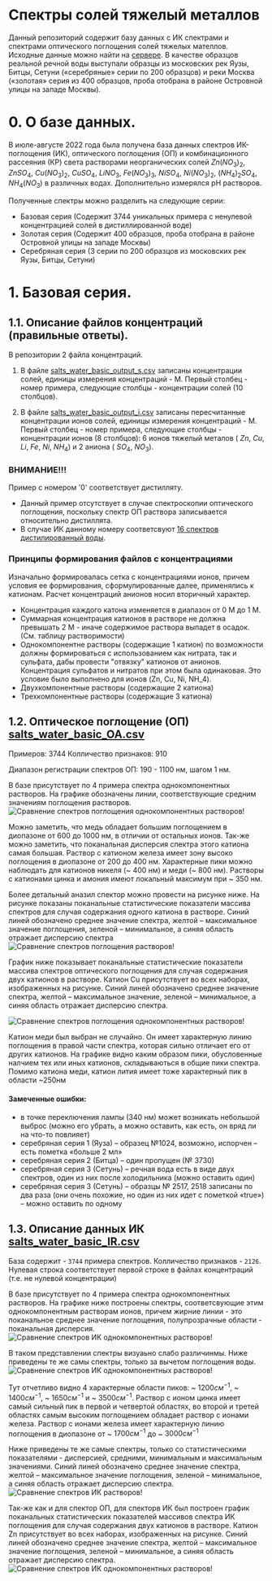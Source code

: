 # Спектры солей тяжелый металлов

Данный репозиторий содержит базу данных с ИК спектрами и спектрами оптического поглощения солей тяжелых мателлов. Исходные данные можно найти на [сервере](http://213.131.1.132:25621/owncloud/index.php/apps/files/?dir=/HM_Salts_water_2022&fileid=281971). 
В качестве образцов реальной речной воды выступали образцы из московских рек Яузы, Битцы, Сетуни («серебряные» серии по 200 образцов) и реки Москва («золотая» серия из 400 образцов, проба отобрана в районе Островной улицы на западе Москвы). 

# 0. О базе данных.
В июле-августе 2022 года была получена база данных спектров ИК-поглощения (ИК), оптического поглощения (ОП) и комбинационного рассеяния (КР) света растворами неорганических солей $Zn(NO_3)_2$, $ZnSO_4$, $Cu(NO_3)_2$, $СuSO_4$, $LiNO_3$, $Fe(NO_3)_3$, $NiSO_4$, $Ni(NO_3)_2$, $(NH_4)_2SO_4$, $NH_4(NO_3)$ в различных водах. Дополнительно измерялся pH растворов.

Полученные спектры можно разделить на следующие серии:
- Базовая серия (Содержит 3744 уникальных примера с ненулевой концентрацией солей в дистиллированной воде)
- Золотая серия (Содержит 400 образцов, проба отобрана в районе Островной улицы на западе Москвы)
- Серебряная серия (3 серии по 200 образцов из московских рек Яузы, Битцы, Сетуни)

# 1. Базовая серия.

## 1.1. Описание файлов концентраций (правильные ответы). 
В репозитории 2 файла концентраций. 
 1. В файле [salts_water_basic_output_s.csv](./data/raw/salts_water_basic_output_s.csv) записаны концентрации солей, единицы измерения концентраций - М.
 Первый столбец - номер примера, следующие столбцы - концентрации солей (10 столбцов).
 
 2. В файле [salts_water_basic_output_i.csv](./data/raw/salts_water_basic_output_i.csv) записаны пересчитанные концентрации ионов солей, единицы измерения концентраций - М. Первый столбец - номер примера, следующие столбцы - концентрации ионов (8 столбцов): 6 ионов тяжелый металов ( $Zn$, $Cu$, $Li$, $Fe$, $Ni$, $NH_4$) и 2 аниона ( $SO_4$, $NO_3$). 

### ВНИМАНИЕ!!! 
Пример с номером '0' соответствует дистилляту.

- Данный пример отсутствует в случае спектроскопии оптического поглощения, поскольку спектр ОП раствора записывается относительно дистиллята.
- В случае ИК данному номеру соответсвуют [16 спектров дистилированный воды](./data/raw/salts_water_basic_IR_baseline.csv).

### Принципы формирования файлов с концентрациями

Изначально формировалась сетка с концентрациями ионов, причем условия ее формирования, сформулированные далее, применялись к катионам. Расчет концентраций анионов носил вторичный характер.

- Концентрация каждого катона изменяется в диапазон от 0 М до 1 М.
- Суммарная концентрация катионов в растворе не должна превышать 2 М - иначе содержимое раствора выпадет в осадок. (См. таблицу растворимости)
- Однокомпонентне растворы (содержащие 1 катион) по возможности должны формироваться с использованием как нитрата, так и сульфата, дабы провести "отвязку" катионов от анионов. Концентрация сульфатов и нитратов при этом была одинаковая. Это условие было выполнено для ионов (Zn, Cu, Ni, NH_4).
- Двухкомпонентные растворы (содержащие 2 катиона)
- Трехкомпонентные растворы (содержащие 3 катиона)

## 1.2. Оптическое поглощение (ОП) [salts_water_basic_OA.csv](./data/raw/salts_water_basic_OA.csv)
Примеров: 3744
Колличество признаков: 910

Диапазон регистрации спектров ОП: 190 - 1100 нм, шагом 1 нм.

В базе присутствует по 4 примера спектра однокомпонентных растворов. На графике обозначены линии, соответствующие средним значениям поглощения растворов. 
![Сравнение спектров поглощения однокомпонентных растворов!](./images/oa/solutions_comparing.png "Сравнение спектров поглощения однокомпонентных растворов")

Можно заметить, что медь обладает большим поглощением в диопазоне от 600 до 1000 нм, в отличии от остальных ионов. Так-же можно заметить, что поканальная дисперсия спектра этого катиона самая большая. Раствор с катионом железа имеет зону высоко поглощения в диопазоне от 200 до 400 нм. 
Характерные пики можно наблюдать для катионов никеля (~ 400 нм) и меди (~ 800 нм). Растворы с катионами цинка и амония имеют локальный максимум при ~ 350 нм.

Более детальный аназил спектор можно провести на рисунке ниже. На рисунке показаны поканальные статистические показатели массива спектров для случая содержания одного катиона в растворе. Синий линей обозначено среднее значение спектра, желтой – максимальное значение поглощения, зеленой – минимальное, а синяя область отражает дисперсию спектра
![Сравнение спектров поглощения растворов!](./images/oa/comparing-tittled.png "Сравнение спектров поглощения растворов")


График ниже показывает поканальные статистические показатели массива спектров оптического поглощения для случая содержания двух катионов в растворе.  Катион Cu присутствует во всех наборах, изображенных на рисунке. Синий линей обозначено среднее значение спектра, желтой – максимальное значение, зеленой – минимальное, а синяя область отражает дисперсию спектра. 

![Сравнение спектров поглощения однокомпонентных растворов!](./images/oa/two-comparing-tittled.png "Сравнение спектров поглощения однокомпонентных растворов")

Катион меди был выбран не случайно. Он имеет характерную линию поглощения в правой части спектра, которая сильно отличает его от других катионов. На графике видно каким образом пики, обусловенные налчием тех или иных катионов, складываються в общие пики спектра. Помимо катиона меди, катион лития имеет тоже характерный пик в области ~250нм

#### Замеченные ошибки:

- в точке переключения лампы (340 нм) может возникать небольшой выброс (можно его убрать, а можно оставить, как есть, он вряд ли на что-то повлияет)
- серебряная серия 1 (Яуза) – образец №1024, возможно, испорчен – есть пометка «больше 2 мл»
- серебряная серия 2 (Битца) – один пропущен (№ 3730)
- серебряная серия 3 (Сетунь) – речная вода есть в виде двух спектров, один из них после холодильника (можно оставить один)
- серебряная серия 3 (Сетунь) – образцы № 2517, 2518 записаны по два раза (они очень похожие, но один из них идет с пометкой «true») – можно оставить по одному

## 1.3. Описание данных ИК  [salts_water_basic_IR.csv](./data/raw/salts_water_basic_IR.csv)
База содержит - `3744` примера спектров. Колличество признаков - `2126`. Нулевая строка соответствует первой строке в файлах концентраций (т.е. не нулевой концентрации)

В базе присутствует по 4 примера спектра однокомпонентных растворов. На графике ниже построены спектры, соответсвующие этим однокомпонентным растворам ионов, причем жирние линии - это поканальное среднее значение поглощения, полупрозрачные области - поканальная дисперсия. 
![Сравнение спектров ИК однокомпонентных растворов!](./images/ir/solutions_comparing.png "Сравнение спектров ИК однокомпонентных растворов")

В таком представлении спектры визуаьно слабо различинмы. Ниже приведены те же самы спектры, только за вычетом поглощения воды. 
![Сравнение спектров ИК однокомпонентных растворов!](./images/ir/solutions_comparing-baseline.png "Сравнение спектров ИК однокомпонентных растворов")

Тут отчетливо видно 4 характерные области пиков: ~ $1200 см^{-1}$, ~ $1400 см^{-1}$, ~ $1650 см^{-1}$ и ~ $3500 см^{-1}$. Раствор с ионом цинка имеет самый сильный пик в первой и четвертой областях, во второй и третей областях самым высоким поглощением обладает раствор с ионами железа. Раствор с ионами железа имеет характерную линию поглощения в диопазоне от ~ $1700 см^{-1}$ до ~ $3000 см^{-1}$

Ниже приведены те же самые спектры, только со статистическими показателями - дисперсией, средними, минимальным и максимальным значениями. Синий линей обозначено среднее значение спектра, желтой – максимальное значение поглощения, зеленой – минимальное, а синяя область отражает дисперсию спектра.
![Сравнение спектров ИК растворов!](./images/ir/comparing-tittled.png "Сравнение спектров ИК растворов!")

Так-же как и для спектор ОП, для спекторв ИК был построен график поканальных статистических показателей массивов спектра ИК поглощения для случая содержания двух катионов в растворе.  Катион Zn присутствует во всех наборах, изображенных на рисунке. Синий линей обозначено среднее значение спектра, желтой – максимальное значение поглощения, зеленой – минимальное, а синяя область отражает дисперсию спектра. 
![Сравнение спектров ИК однокомпонентных растворов!](./images/ir/two-comparing-tittled.png "Сравнение спектров ИК однокомпонентных растворов")
